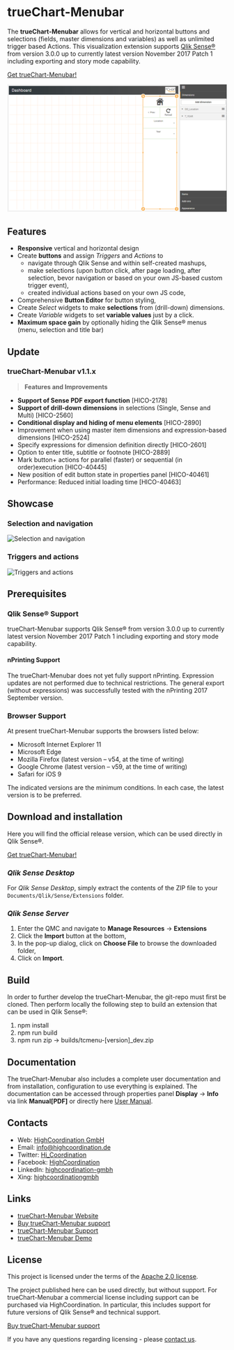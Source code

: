 # trueChart-Menubar 

The **trueChart-Menubar** allows for vertical and horizontal buttons and selections 
(fields, master dimensions and variables) as well as unlimited trigger based Actions. 
This visualization extension supports [Qlik Sense®](http://www.qlik.com/us/products/qlik-sense) 
from version 3.0.0 up to currently latest version November 2017 Patch 1 including exporting and story mode capability. 

[Get trueChart-Menubar!](https://www.highcoordination.com/downloads/truechart-menubar/) 

![trueChart Menubar Example](./assets/example.gif)

## Features

* **Responsive** vertical and horizontal design
* Create **buttons** and assign _Triggers_ and _Actions_ to
  - navigate through Qlik Sense and within self-created mashups,
  - make selections (upon button click, after page loading, after selection, 
  bevor navigation or based on your own JS-based custom trigger event),
  - created individual actions based on your own JS code,
* Comprehensive **Button Editor** for button styling,
* Create _Select_ widgets to make **selections** from (drill-down) dimensions.
* Create _Variable_ widgets to set **variable values** just by a click.
* **Maximum space gain** by optionally hiding the Qlik Sense® menus 
(menu, selection and title bar) 

## Update

### trueChart-Menubar v1.1.x

> **Features and Improvements**
* **Support of Sense PDF export function** [HICO-2178]
* **Support of drill-down dimensions** in selections (Single, Sense and Multi) [HICO-2560]
* **Conditional display and hiding of menu elements** [HICO-2890]
* Improvement when using master item dimensions and expression-based dimensions [HICO-2524]
* Specify expressions for dimension definition directly [HICO-2601]
* Option to enter title, subtitle or footnote [HICO-2889]
* Mark button+ actions for parallel (faster) or sequential (in order)execution [HICO-40445]
* New position of edit button state in properties panel [HICO-40461]
* Performance: Reduced initial loading time [HICO-40463]

## Showcase

### Selection and navigation

![Selection and navigation](./assets/selection-and-navigation.gif)

### Triggers and actions

![Triggers and actions](./assets/triggers-and-actions.gif)

## Prerequisites

### Qlik Sense® Support
trueChart-Menubar supports Qlik Sense® from version 3.0.0 up to currently
latest version November 2017 Patch 1 including exporting and story mode capability.

#### nPrinting Support
The trueChart-Menubar does not yet fully support nPrinting. Expression updates are not 
performed due to technical restrictions. The general export (without expressions) was 
successfully tested with the nPrinting 2017 September version.

### Browser Support
At present trueChart-Menubar supports the browsers listed below:

* Microsoft Internet Explorer 11
* Microsoft Edge
* Mozilla Firefox (latest version – v54, at the time of writing)
* Google Chrome (latest version – v59, at the time of writing)
* Safari for iOS 9

The indicated versions are the minimum conditions. In each case, the latest 
version is to be preferred. 

## Download and installation

Here you will find the official release version, which can be used directly in Qlik Sense®.

[Get trueChart-Menubar!](https://www.highcoordination.com/downloads/truechart-menubar/)

### _Qlik Sense Desktop_

For _Qlik Sense Desktop_, simply extract the contents of the ZIP file to your
`Documents/Qlik/Sense/Extensions` folder.

### _Qlik Sense Server_

1. Enter the QMC and navigate to **Manage Resources** → **Extensions**
2. Click the **Import** button at the bottom,
3. In the pop-up dialog, click on **Choose File** to browse the downloaded folder,
4. Click on **Import**.

## Build

In order to further develop the trueChart-Menubar, the git-repo must first be cloned. 
Then perform locally the following step to build an extension that can be used in Qlik Sense®:

1. npm install
2. npm run build
2. npm run zip -> builds/tcmenu-[version]_dev.zip 

## Documentation

The trueChart-Menubar also includes a complete user documentation and from 
installation, configuration to use everything is explained.
The documentation can be accessed through properties panel **Display** → **Info** 
via link **Manual[PDF]** or directly here [User Manual](./doc/tcmenu.pdf).

## Contacts
* Web: [HighCoordination GmbH](https://www.highcoordination.com/en)
* Email: [info@highcoordination.de](mailto:info@highcoordination.de)
* Twitter: [Hi_Coordination](https://twitter.com/Hi_Coordination)
* Facebook: [HighCoordination](https://www.facebook.com/HighCoordination)
* LinkedIn: [highcoordination-gmbh](https://www.linkedin.com/company/highcoordination-gmbh)
* Xing: [highcoordinationgmbh](https://www.xing.com/companies/highcoordinationgmbh)

## Links
* [trueChart-Menubar Website](https://www.highcoordination.com/en/products/truechart-menubar)
* [Buy trueChart-Menubar support](https://www.highcoordination.com/en/learn-more/contact/?formular=kontaktformular-vertrieb#section-kontaktformular-vertrieb)
* [trueChart-Menubar Support](https://www.highcoordination.com/en/support)
* [trueChart-Menubar Demo](https://sense.highcoordination.de/demo/extensions/HiCoDemo/HiCoDemo.html)

## License

This project is licensed under the terms of the [Apache 2.0 license](./LICENSE).

The project published here can be used directly, but without support. 
For trueChart-Menubar a commercial license including support can be purchased 
via HighCoordination. In particular, this includes support for future versions of 
Qlik Sense® and technical support.

[Buy trueChart-Menubar support](https://www.highcoordination.com/en/learn-more/contact/?formular=kontaktformular-vertrieb#section-kontaktformular-vertrieb)

If you have any questions regarding licensing - please [contact us](https://www.highcoordination.com/en/learn-more/contact).
